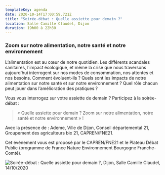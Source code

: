 ```yaml
---
templateKey: agenda
date: 2020-10-14T17:00:59.721Z
title: "Soirée-débat : Quelle assiette pour demain ?"
location: Salle Camille Claudel, Dijon
duration: 19h00 à 22h30
---
```

### Zoom sur notre alimentation, notre santé et notre environnement

L’alimentation est au cœur de notre quotidien. Les différents scandales sanitaires, l’impact écologique, et même la crise que nous traversons aujourd’hui interrogent sur nos modes de consommation, nos attentes et nos besoins.  Comment évoluent-ils ? Quels sont les impacts de notre alimentation sur notre santé et sur notre environnement ? Quel rôle chacun peut jouer dans l’amélioration des pratiques ?

Vous vous interrogez sur votre assiette de demain ? Participez à la soirée-débat :

> « Quelle assiette pour demain ? Zoom sur notre alimentation, notre santé et notre environnement » !

Avec la présence de : Ademe, Ville de Dijon, Conseil départemental 21, Groupement des agriculteurs bio 21, CAPREN/FNE21.

Cet événement vous est proposé par le CAPREN/FNE21 et le Plateau Débat Public (programme de France Nature Environnement Bourgogne Franche-Comté). 

![Soirée-débat : Quelle assiette pour demain ?, Dijon, Salle Camille Claudel, 14/10/2020](/img/2020-alimentation.jpg "2020 - Soirée-débat : Quelle assiette pour demain ?")